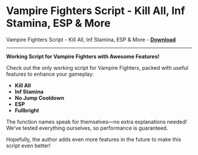 <h1>Vampire Fighters Script - Kill All, Inf Stamina, ESP &amp; More</h1>

Vampire Fighters Script - Kill All, Inf Stamina, ESP &amp; More - **[Download](https://www.dlgram.com/public/files/api.php?shortened=qnORgX)**


<hr>


**Working Script for Vampire Fighters with Awesome Features!**  

Check out the only working script for Vampire Fighters, packed with useful features to enhance your gameplay:  

- **Kill All**  
- **Inf Stamina**  
- **No Jump Cooldown**  
- **ESP**  
- **Fullbright**  

The function names speak for themselves—no extra explanations needed! We’ve tested everything ourselves, so performance is guaranteed.  

Hopefully, the author adds even more features in the future to make this script even better!